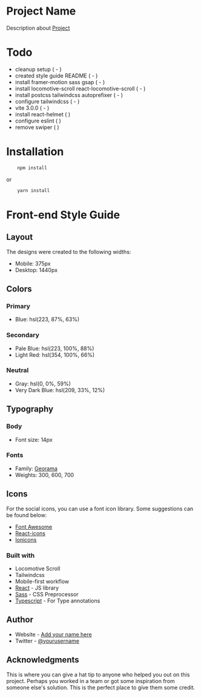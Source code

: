 # Project Name

Description about [Project](https://)

# Todo

- cleanup setup ( - )
- created style guide README ( - )
- install framer-motion sass gsap ( - )
- install locomotive-scroll react-locomotive-scroll ( - )
- install postcss tailwindcss autoprefixer ( - )
- configure tailwindcss ( - )
- vite 3.0.0 ( - )
- install react-helmet ( )
- configure eslint ( )
- remove swiper ( )

# Installation

```bash
    npm install
```

or

```bash
    yarn install
```

# Front-end Style Guide

## Layout

The designs were created to the following widths:

- Mobile: 375px
- Desktop: 1440px

## Colors

### Primary

- Blue: hsl(223, 87%, 63%)

### Secondary

- Pale Blue: hsl(223, 100%, 88%)
- Light Red: hsl(354, 100%, 66%)

### Neutral

- Gray: hsl(0, 0%, 59%)
- Very Dark Blue: hsl(209, 33%, 12%)

## Typography

### Body

- Font size: 14px

### Fonts

- Family: [Georama](https://fonts.google.com/specimen/Georama)
- Weights: 300, 600, 700

## Icons

For the social icons, you can use a font icon library. Some suggestions can be found below:

- [Font Awesome](https://fontawesome.com)
- [React-icons](https://react-icons.io)
- [Ionicons](https://ionicons.com)

### Built with

- Locomotive Scroll
- Tailwindcss
- Mobile-first workflow
- [React](https://reactjs.org/) - JS library
- [Sass](https://sass.org/) - CSS Preprocessor
- [Typescript](https://ts.com/) - For Type annotations

## Author

- Website - [Add your name here](https://www.your-site.com)
- Twitter - [@yourusername](https://www.twitter.com/yourusername)

## Acknowledgments

This is where you can give a hat tip to anyone who helped you out on this project. Perhaps you worked in a team or got some inspiration from someone else's solution. This is the perfect place to give them some credit.
